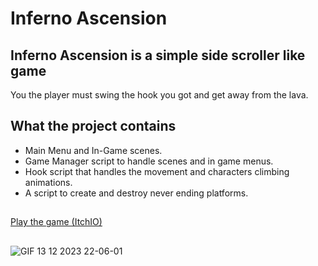 # Inferno Ascension
## Inferno Ascension is a simple side scroller like game
You the player must swing the hook you got and get away from the lava.

## What the project contains
* Main Menu and In-Game scenes.
* Game Manager script to handle scenes and in game menus.
* Hook script that handles the movement and characters climbing animations.
* A script to create and destroy never ending platforms.

##
[Play the game (ItchIO)](https://tixis.itch.io/inferno-ascension)

##
![GIF 13 12 2023 22-06-01](https://github.com/Tiqsif/inferno_ascension/assets/75688355/60d8ac15-cc04-4b6b-8027-13c08c7fa4e2)
